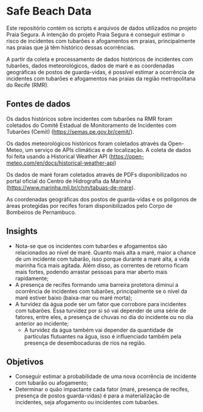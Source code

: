 # Safe Beach Data

Este repositório contém os scripts e arquivos de dados utilizados no projeto Praia Segura. A intenção do projeto Praia Segura é conseguir estimar o risco de incidentes com tubarões e afogamentos em praias, principalmente nas praias que já têm histórico dessas ocorrências.

A partir da coleta e processamento de dados históricos de incidentes com tubarões, dados meteorológicos, dados de maré e as coordenadas geográficas de postos de guarda-vidas, é possível estimar a ocorrência de incidentes com tubarões e afogamentos nas praias da região metropolitana do Recife (RMR).

## Fontes de dados

Os dados históricos sobre incidentes com tubarões na RMR foram coletados do Comitê Estadual de Monitoramento de Incidentes com Tubarões (Cemit) (https://semas.pe.gov.br/cemit/).

Os dados meteorológicos históricos foram coletados através da Open-Meteo, um serviço de APIs climáticas e de localização. A coleta de dados foi feita usando a Historical Weather API (https://open-meteo.com/en/docs/historical-weather-api)

Os dados de maré foram coletados através de PDFs disponibilizados no portal oficial do Centro de Hidrografia da Marinha (https://www.marinha.mil.br/chm/tabuas-de-mare).

As coordenadas geográficas dos postos de guarda-vidas e os polígonos de áreas protegidas por recifes foram disponibilizados pelo Corpo de Bombeiros de Pernambuco.

## Insights

- Nota-se que os incidentes com tubarões e afogamentos são relacionados ao nível de maré. Quanto mais alta a maré, maior a chance de um incidente com tubarão, isso porque durante a maré alta, a vida marinha fica mais agitada. Além disso, as correntes de retorno ficam mais fortes, podendo arrastar pessoas para mar aberto mais rapidamente;
- A presença de recifes formando uma barreira protetora diminui a ocorrência de incidentes com tubarões, principalmente se o nível da maré estiver baixo (baixa-mar ou maré morta);
- A turvidez da água pode ser um fator que corrobore para incidentes com tubarões. Essa turvidez por si só vai depender de uma série de fatores, entre eles, a presença de chuvas no dia do incidente ou no dia anterior ao incidente;
  - A turvidez da água também vai depender da quantidade de partículas flutuantes na água, isso é influenciado também pela presença de desembocaduras de rios na região.


## Objetivos

- Conseguir estimar a probabilidade de uma nova ocorrência de incidente com tubarão ou afogamento;
- Determinar o quão impactante cada fator (maré, presença de recifes, presença de postos guarda-vidas) é para a materialização de incidentes, seja afogamento ou incidentes com tubarões.
